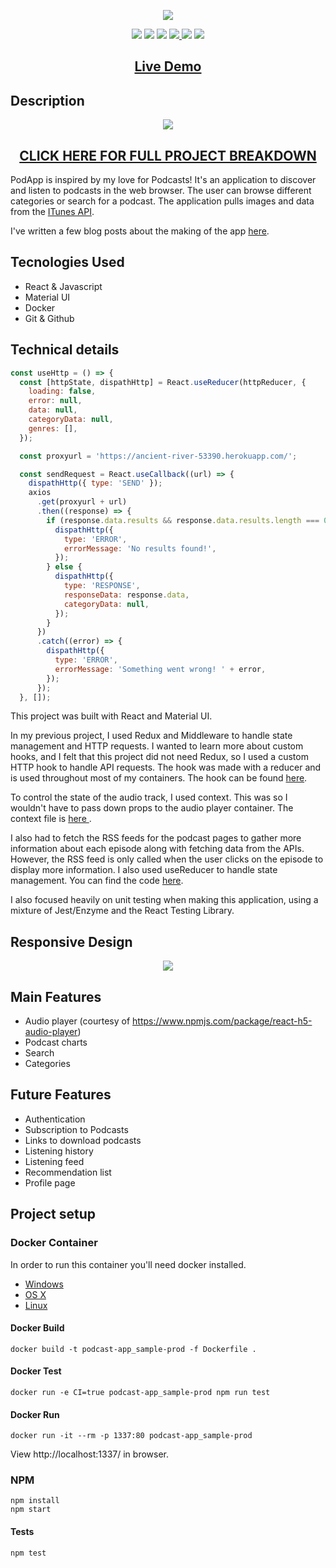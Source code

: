 <p align="center">
  <img src="https://res.cloudinary.com/dndp8567v/image/upload/v1608566331/logo_cropped_ab3eb6bdd5.png">
</p>

<p align="center">
<img src="https://img.shields.io/badge/madeby-cam71101-green" />
<img src="https://img.shields.io/github/languages/top/cam71101/podcastapp" />
<img src="https://img.shields.io/github/last-commit/cam71101/podcastapp" />
<a href="https://twitter.com/d_fisherWebDev" alt="twitter">
<img src="https://img.shields.io/twitter/follow/d_fisherWebDev?style=social" />
</a>
<img src="https://img.shields.io/badge/react-17.0.1-green" />
<img src="https://travis-ci.com/cam71101/PodcastApp.svg?branch=main">
</p>

<h2 align="center"><a  href="https://cam71101.github.io/PodcastApp/">Live Demo</a></h2>

## Description

<p align="center">
<img src="https://res.cloudinary.com/dndp8567v/image/upload/v1608116331/PodcastApp_adeb2f3e15.gif" />
</p>

<h2 align="center"><a  href="https://d-fisher.com/podapp">CLICK HERE FOR FULL PROJECT BREAKDOWN</a></h2>

PodApp is inspired by my love for Podcasts! It's an application to discover and listen to podcasts in the web browser. The user can browse different categories or search for a podcast. The application pulls images and data from the <a  href="https://affiliate.itunes.apple.com/resources/documentation/itunes-store-web-service-search-api/">ITunes API</a>.

I've written a few blog posts about the making of the app <a  href="https://d-fisher.com/blogs">here</a>.

## Tecnologies Used

- React & Javascript
- Material UI
- Docker
- Git & Github

## Technical details

```javascript
const useHttp = () => {
  const [httpState, dispathHttp] = React.useReducer(httpReducer, {
    loading: false,
    error: null,
    data: null,
    categoryData: null,
    genres: [],
  });

  const proxyurl = 'https://ancient-river-53390.herokuapp.com/';

  const sendRequest = React.useCallback((url) => {
    dispathHttp({ type: 'SEND' });
    axios
      .get(proxyurl + url)
      .then((response) => {
        if (response.data.results && response.data.results.length === 0) {
          dispathHttp({
            type: 'ERROR',
            errorMessage: 'No results found!',
          });
        } else {
          dispathHttp({
            type: 'RESPONSE',
            responseData: response.data,
            categoryData: null,
          });
        }
      })
      .catch((error) => {
        dispathHttp({
          type: 'ERROR',
          errorMessage: 'Something went wrong! ' + error,
        });
      });
  }, []);
```

This project was built with React and Material UI.

In my previous project, I used Redux and Middleware to handle state management and HTTP requests. I wanted to learn more about custom hooks, and I felt that this project did not need Redux, so I used a custom HTTP hook to handle API requests. The hook was made with a reducer and is used throughout most of my containers. The hook can be found <a href="https://github.com/cam71101/PodcastApp/blob/0e1afdeac7519d021d372b40f204b2c2fc752cd5/src/hooks/http.js#L1-L191">here</a>.

To control the state of the audio track, I used context. This was so I wouldn't have to pass down props to the audio player container. The context file is <a href="https://github.com/cam71101/PodcastApp/blob/f6d09907bc2a1a214175486806292889b728a746/src/context/audio-context.js#L1-L40"> here </a>.

I also had to fetch the RSS feeds for the podcast pages to gather more information about each episode along with fetching data from the APIs. However, the RSS feed is only called when the user clicks on the episode to display more information. I also used useReducer to handle state management. You can find the code <a href="https://github.com/cam71101/PodcastApp/blob/616db3f7df881b692d26d380dcbabd7123072a9b/src/containers/PodcastPage/PodcastPage.js#L119-L147"> here</a>.

I also focused heavily on unit testing when making this application, using a mixture of Jest/Enzyme and the React Testing Library.

## Responsive Design

<p align="center">
<img src="https://res.cloudinary.com/dndp8567v/image/upload/v1608584482/PodcastAppResponsiveLowRes_9084851fc7.gif" />
</p>

## Main Features

- Audio player (courtesy of https://www.npmjs.com/package/react-h5-audio-player)
- Podcast charts
- Search
- Categories

## Future Features

- Authentication
- Subscription to Podcasts
- Links to download podcasts
- Listening history
- Listening feed
- Recommendation list
- Profile page

## Project setup

### Docker Container

In order to run this container you'll need docker installed.

- [Windows](https://docs.docker.com/windows/started)
- [OS X](https://docs.docker.com/mac/started/)
- [Linux](https://docs.docker.com/linux/started/)

#### Docker Build

```
docker build -t podcast-app_sample-prod -f Dockerfile .
```

#### Docker Test

```
docker run -e CI=true podcast-app_sample-prod npm run test
```

#### Docker Run

```
docker run -it --rm -p 1337:80 podcast-app_sample-prod
```

View http://localhost:1337/ in browser.

### NPM

```
npm install
npm start

```

#### Tests

```
npm test
```

